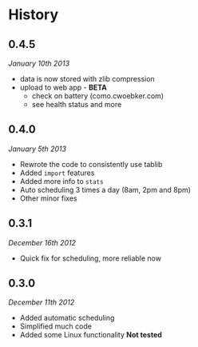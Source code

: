 # History #

## 0.4.5 ##

*January 10th 2013*

- data is now stored with zlib compression
- upload to web app - **BETA**
    - check on battery (como.cwoebker.com)
    - see health status and more

## 0.4.0 ##

*January 5th 2013*

- Rewrote the code to consistently use tablib
- Added `import` features
- Added more info to `stats`
- Auto scheduling 3 times a day (8am, 2pm and 8pm)
- Other minor fixes

## 0.3.1 ##

*December 16th 2012*

- Quick fix for scheduling, more reliable now

## 0.3.0 ##

*December 11th 2012*

- Added automatic scheduling
- Simplified much code
- Added some Linux functionality **Not tested**